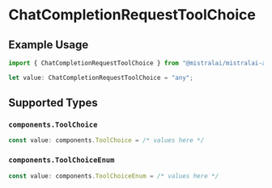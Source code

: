 # ChatCompletionRequestToolChoice

## Example Usage

```typescript
import { ChatCompletionRequestToolChoice } from "@mistralai/mistralai-azure/models/components";

let value: ChatCompletionRequestToolChoice = "any";
```

## Supported Types

### `components.ToolChoice`

```typescript
const value: components.ToolChoice = /* values here */
```

### `components.ToolChoiceEnum`

```typescript
const value: components.ToolChoiceEnum = /* values here */
```

